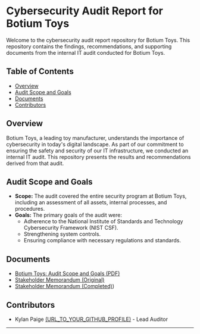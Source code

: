 # Cybersecurity Audit Report for Botium Toys

Welcome to the cybersecurity audit report repository for Botium Toys. This repository contains the findings, recommendations, and supporting documents from the internal IT audit conducted for Botium Toys.

## Table of Contents
- [Overview](#overview)
- [Audit Scope and Goals](#audit-scope-and-goals)
- [Documents](#documents)
- [Contributors](#contributors)
  
## Overview
Botium Toys, a leading toy manufacturer, understands the importance of cybersecurity in today's digital landscape. As part of our commitment to ensuring the safety and security of our IT infrastructure, we conducted an internal IT audit. This repository presents the results and recommendations derived from that audit.

## Audit Scope and Goals
- **Scope:** The audit covered the entire security program at Botium Toys, including an assessment of all assets, internal processes, and procedures.
- **Goals:** The primary goals of the audit were:
  - Adherence to the National Institute of Standards and Technology Cybersecurity Framework (NIST CSF).
  - Strengthening system controls.
  - Ensuring compliance with necessary regulations and standards.

## Documents
- [Botium Toys: Audit Scope and Goals (PDF)](https://github.com/kylanpaige/Cybersecurity-Audit-Report/blob/main/docs/Botium-Toys_-Audit-scope-and-goals.pdf)
- [Stakeholder Memorandum (Original)](https://github.com/kylanpaige/Cybersecurity-Audit-Report/blob/main/docs/Stakeholder-memorandum.pdf)
- [Stakeholder Memorandum (Completed)](https://github.com/kylanpaige/Cybersecurity-Audit-Report/blob/main/docs/completed_stakeholder_memorandum.pdf))

## Contributors
- Kylan Paige [(URL_TO_YOUR_GITHUB_PROFILE)](https://github.com/kylanpaige) - Lead Auditor

---

